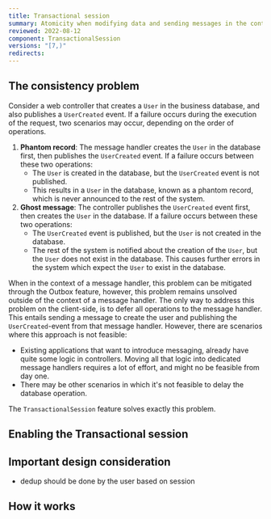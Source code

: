 ```yaml
---
title: Transactional session
summary: Atomicity when modifying data and sending messages in the context of a request
reviewed: 2022-08-12
component: TransactionalSession
versions: "[7,)"
redirects:
---
```


## The consistency problem

Consider a web controller that creates a `User` in the business database, and also publishes a `UserCreated` event. If a failure occurs during the execution of the request, two scenarios may occur, depending on the order of operations.

1. **Phantom record**: The message handler creates the `User` in the database first, then publishes the `UserCreated` event. If a failure occurs between these two operations:
    * The `User` is created in the database, but the `UserCreated` event is not published.
    * This results in a `User` in the database, known as a phantom record, which is never announced to the rest of the system.
2. **Ghost message**: The controller publishes the `UserCreated` event first, then creates the `User` in the database. If a failure occurs between these two operations:
    * The `UserCreated` event is published, but the `User` is not created in the database.
    * The rest of the system is notified about the creation of the `User`, but the `User` does not exist in the database. This causes further errors in the system which expect the `User` to exist in the database.

When in the context of a message handler, this problem can be mitigated through the Outbox feature, however, this problem remains unsolved outside of the context of a message handler.
The only way to address this problem on the client-side, is to defer all operations to the message handler. This entails sending a message to create the user and publishing the `UserCreated`-event from that message handler.
However, there are scenarios where this approach is not feasible:
- Existing applications that want to introduce messaging, already have quite some logic in controllers. Moving all that logic into dedicated message handlers requires a lot of effort, and might no be feasible from day one.
- There may be other scenarios in which it's not feasible to delay the database operation.

The `TransactionalSession` feature solves exactly this problem.

## Enabling the Transactional session

## Important design consideration

- dedup should be done by the user based on session

## How it works

